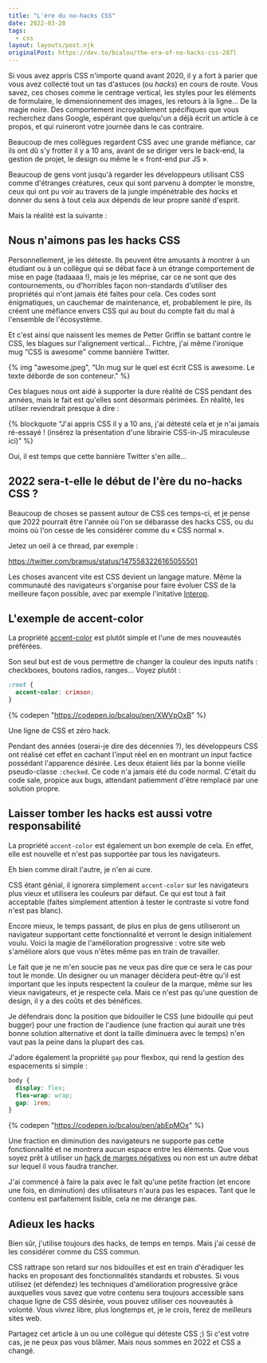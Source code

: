 ```yaml
---
title: "L'ère du no-hacks CSS"
date: 2022-03-28
tags:
  - css
layout: layouts/post.njk
originalPost: https://dev.to/bcalou/the-era-of-no-hacks-css-287l
---
```


Si vous avez appris CSS n'importe quand avant 2020, il y a fort à parier que vous avez collecté tout un tas d'astuces (ou <em>hacks</em>) en cours de route. Vous savez, ces choses comme le centrage vertical, les styles pour les éléments de formulaire, le dimensionnement des images, les retours à la ligne... De la magie noire. Des comportement incroyablement spécifiques que vous recherchez dans Google, espérant que quelqu'un a déjà écrit un article à ce propos, et qui ruineront votre journée dans le cas contraire.

Beaucoup de mes collègues regardent CSS avec une grande méfiance, car ils ont dû s'y frotter il y a 10 ans, avant de se diriger vers le back-end, la gestion de projet, le design ou même le « front-end pur JS ».

Beaucoup de gens vont jusqu'à regarder les développeurs utilisant CSS comme d'étranges créatures, ceux qui sont parvenu à dompter le monstre, ceux qui ont pu voir au travers de la jungle impénétrable des <em>hacks</em> et donner du sens à tout cela aux dépends de leur propre sanité d'esprit.

Mais la réalité est la suivante :

## Nous n'aimons pas les hacks CSS

Personnellement, je les déteste. Ils peuvent être amusants à montrer à un étudiant ou à un collègue qui se débat face à un étrange comportement de mise en page (tadaaaa !), mais je les méprise, car ce ne sont que des contournements, ou d'horribles façon non-standards d'utiliser des propriétés qui n'ont jamais été faites pour cela. Ces codes sont énigmatiques, un cauchemar de maintenance, et, probablement le pire, ils créent une méfiance envers CSS qui au bout du compte fait du mal à l'ensemble de l'écosystème.

Et c'est ainsi que naissent les memes de Petter Griffin se battant contre le CSS, les blagues sur l'alignement vertical... Fichtre, j'ai même l'ironique mug <q>CSS is awesome</q> comme bannière Twitter.

{% img
  "awesome.jpeg",
  "Un mug sur le quel est écrit CSS is awesome. Le texte déborde de son conteneur."
%}

Ces blagues nous ont aidé à supporter la dure réalité de CSS pendant des années, mais le fait est qu'elles sont désormais périmées. En réalité, les utilser reviendrait presque à dire :

{% blockquote
  "J'ai appris CSS il y a 10 ans, j'ai détesté cela et je n'ai jamais ré-essayé ! (insérez la présentation d'une librairie CSS-in-JS miraculeuse ici)"
%}

Oui, il est temps que cette bannière Twitter s'en aille...

## 2022 sera-t-elle le début de l'ère du no-hacks CSS ?

Beaucoup de choses se passent autour de CSS ces temps-ci, et je pense que 2022 pourrait être l'année où l'on se débarasse des hacks CSS, ou du moins où l'on cesse de les considérer comme du « CSS normal ».

Jetez un oeil à ce thread, par exemple :

https://twitter.com/bramus/status/1475583226165055501

Les choses avancent vite est CSS devient un langage mature. Même la communauté des navigateurs s'organise pour faire évoluer CSS de la meilleure façon possible, avec par exemple l'initative [Interop](https://wpt.fyi/interop-2022).

## L'exemple de accent-color

La propriété [accent-color](https://developer.mozilla.org/en-US/docs/Web/CSS/accent-color) est plutôt simple et l'une de mes nouveautés préférées.

Son seul but est de vous permettre de changer la couleur des inputs natifs : checkboxes, boutons radios, ranges... Voyez plutôt :

```css
:root {
  accent-color: crimson;
}
```

{% codepen "https://codepen.io/bcalou/pen/XWVpOxB" %}

Une ligne de CSS et zéro hack.

Pendant des années (oserai-je dire des décennies ?), les développeurs CSS ont réalisé cet effet en cachant l'input réel en en montrant un input factice possédant l'apparence désirée. Les deux étaient liés par la bonne vieille pseudo-classe `:checked`. Ce code n'a jamais été du code normal. C'était du code sale, propice aux bugs, attendant patiemment d'être remplacé par une solution propre.

## Laisser tomber les hacks est aussi votre responsabilité

La propriété `accent-color` est également un bon exemple de cela. En effet, elle est nouvelle et n'est pas supportée par tous les navigateurs.

Eh bien comme dirait l'autre, je n'en ai cure.

CSS étant génial, il ignorera simplement `accent-color` sur les navigateurs plus vieux et utilisera les couleurs par défaut. Ce qui est tout à fait acceptable (faites simplement attention à tester le contraste si votre fond n'est pas blanc).

Encore mieux, le temps passant, de plus en plus de gens utiliseront un navigateur supportant cette fonctionnalité et verront le design initialement voulu. Voici la magie de l'amélioration progressive : votre site web s'améliore alors que vous n'êtes même pas en train de travailler.

Le fait que je ne m'en soucie pas ne veux pas dire que ce sera le cas pour tout le monde. Un designer ou un manager décidera peut-être qu'il est important que les inputs respectent la couleur de la marque, même sur les vieux navigateurs, et je respecte cela. Mais ce n'est pas qu'une question de design, il y a des coûts et des bénéfices.

Je défendrais donc la position que bidouiller le CSS (une bidouille qui peut bugger) pour une fraction de l'audience (une fraction qui aurait une très bonne solution alternative et dont la taille diminuera avec le temps) n'en vaut pas la peine dans la plupart des cas.

J'adore également la propriété `gap` pour flexbox, qui rend la gestion des espacements si simple :

```css
body {
  display: flex;
  flex-wrap: wrap;
  gap: 1rem;
}
```

{% codepen "https://codepen.io/bcalou/pen/abEpMOx" %}

Une fraction en diminution des navigateurs ne supporte pas cette fonctionnalité et ne montrera   aucun espace entre les éléments. Que vous soyez prêt à utiliser un [hack de marges négatives](https://bastiencalou.fr/posts/flexbox-les-marges-negatives-a-la-rescousse/) ou non est un autre débat sur lequel il vous faudra trancher.

J'ai commencé à faire la paix avec le fait qu'une petite fraction (et encore une fois, en diminution) des utilisateurs n'aura pas les espaces. Tant que le contenu est parfaitement lisible, cela ne me dérange pas.

## Adieux les hacks

Bien sûr, j'utilise toujours des hacks, de temps en temps. Mais j'ai cessé de les considérer comme du CSS commun.

CSS rattrape son retard sur nos bidouilles et est en train d'éradiquer les hacks en proposant des fonctionnalités standards et robustes. Si vous utilisez (et défendez) les techniques d'amélioration progressive grâce auxquelles vous savez que votre contenu sera toujours accessible sans chaque ligne de CSS désirée, vous pouvez utiliser ces nouveautés à volonté. Vous vivrez libre, plus longtemps et, je le crois, ferez de meilleurs sites web.

Partagez cet article à un ou une collègue qui déteste CSS ;) Si c'est votre cas, je ne peux pas vous blâmer. Mais nous sommes en 2022 et CSS a changé.